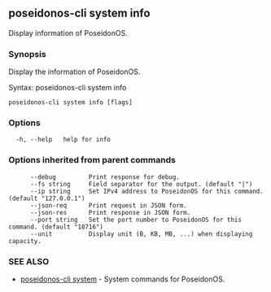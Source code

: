 ## poseidonos-cli system info

Display information of PoseidonOS.

### Synopsis


Display the information of PoseidonOS.

Syntax:
	poseidonos-cli system info
          

```
poseidonos-cli system info [flags]
```

### Options

```
  -h, --help   help for info
```

### Options inherited from parent commands

```
      --debug         Print response for debug.
      --fs string     Field separator for the output. (default "|")
      --ip string     Set IPv4 address to PoseidonOS for this command. (default "127.0.0.1")
      --json-req      Print request in JSON form.
      --json-res      Print response in JSON form.
      --port string   Set the port number to PoseidonOS for this command. (default "18716")
      --unit          Display unit (B, KB, MB, ...) when displaying capacity.
```

### SEE ALSO

* [poseidonos-cli system](poseidonos-cli_system.md)	 - System commands for PoseidonOS.

